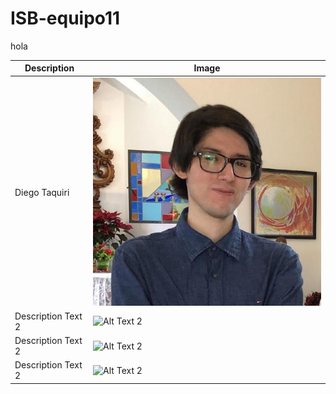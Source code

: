 # ISB-equipo11

hola

| Description        | Image                                      |
|--------------------|--------------------------------------------|
| Diego Taquiri | ![](images/diego.jpeg)              |
| Description Text 2 | ![Alt Text 2](URL_to_Image_2)              |
| Description Text 2 | ![Alt Text 2](URL_to_Image_2)              |
| Description Text 2 | ![Alt Text 2](URL_to_Image_2)              |


